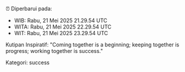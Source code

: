 ⏰ Diperbarui pada:
- WIB: Rabu, 21 Mei 2025 21.29.54 UTC
- WITA: Rabu, 21 Mei 2025 22.29.54 UTC
- WIT: Rabu, 21 Mei 2025 23.29.54 UTC

Kutipan Inspiratif:
"Coming together is a beginning; keeping together is progress; working together is success."


Kategori: success

